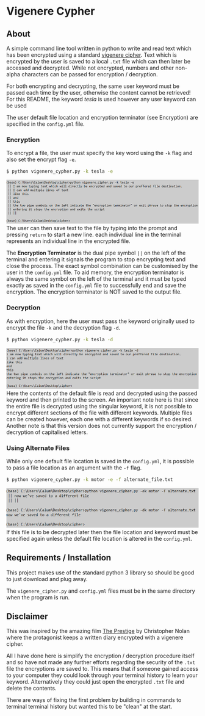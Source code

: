 # Vigenere Cypher


## About
A simple command line tool written in python to write and read text which has been encrypted using a standard [vigenere cipher](https://en.wikipedia.org/wiki/Vigen%C3%A8re_cipher).
Text which is encrypted by the user is saved to a local `.txt` file which can then later be accessed and decrypted.
While not encrypted, numbers and other non-alpha characters can be passed for encryption / decryption.

For both encrypting and decrypting, the same user keyword must be passed each time by the user, otherwise the content cannot be retrieved!
For this README, the keyword *tesla* is used however any user keyword can be used

The user default file location and encryption terminator (see Encryption) are specified in the `config.yml` file.


### Encryption
To encrypt a file, the user must specify the key word using the `-k` flag and also set the encrypt flag `-e`.
```bash
$ python vigenere_cypher.py -k tesla -e
```
![](readme_images/encryption.PNG)
The user can then save text to the file by typing into the prompt and pressing `return` to start a new line.
each individual line in the terminal represents an individual line in the encrypted file.

The **Encryption Terminator** is the dual pipe symbol `||` on the left of the terminal and entering it signals the program to stop encrypting text and close the process.
The exact symbol combination can be customised by the user in the `config.yml` file.
To aid memory, the encryption terminator is always the same symbol on the left of the terminal and it must be typed exactly as saved in the `config.yml` file to successfully end and save the encryption.
The encryption terminator is NOT saved to the output file.


### Decryption
As with encryption, here the user must pass the keyword originally used to encrypt the file `-k` and the decryption flag `-d`.
```bash
$ python vigenere_cypher.py -k tesla -d
```
![](readme_images/decryption.PNG)
Here the contents of the default file is read and decrypted using the passed keyword and then printed to the screen.
An important note here is that since the entire file is decrypted using the singular keyword, it is not possible to encrypt different sections of the file with different keywords.
Multiple files can be created however, each one with a different keywords if so desired.
Another note is that this version does not currently support the encryption / decryption of capitalised letters.


### Using Alternate Files
While only one default file location is saved in the `config.yml`, it is possible to pass a file location as an argument with the `-f` flag.
```bash
$ python vigenere_cypher.py -k motor -e -f alternate_file.txt
```
![](readme_images/filelocation.PNG)
If this file is to be decrypted later then the file location and keyword must be specified again unless the default file location is altered in the `config.yml`.


## Requirements / Installation
This project makes use of the standard python 3 library so should be good to just download and plug away.

The `vigenere_cipher.py` and `config.yml` files must be in the same directory when the program is run.


## Disclaimer
This was inspired by the amazing film [The Prestige](https://www.imdb.com/title/tt0482571/) by Christopher Nolan where the protagonist keeps a written diary encrypted with a vigenere cipher.

All I have done here is simplify the encryption / decryption procedure itself and so have not made any further efforts regarding the security of the `.txt` file the encryptions are saved to.
This means that if someone gained access to your computer they could look through your terminal history to learn your keyword.
Alternatively they could just open the encrypted `.txt` file and delete the contents.

There are ways of fixing the first problem by building in commands to terminal terminal history but wanted this to be "clean" at the start.
